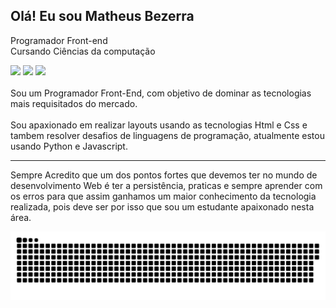 ## Olá! Eu sou Matheus Bezerra 
Programador Front-end <br>
Cursando Ciências da computação
<div> 
   <a href="https://www.linkedin.com/in/matheus-bezerra04/" target="_blank"><img src="https://img.shields.io/badge/-LinkedIn-%230077B5?style=for-the-badge&logo=linkedin&logoColor=white" target="_blank"></a> 
  <a href = "mailto: matheusbwzerra002@gmail.com"><img src="https://img.shields.io/badge/-Gmail-%23333?style=for-the-badge&logo=gmail&logoColor=white" target="_blank"></a>
  <a href="https://instagram.com/matheus.bezerra3" target="_blank"><img src="https://img.shields.io/badge/-Instagram-%23E4405F?style=for-the-badge&logo=instagram&logoColor=white" target="_blank"></a>
  <br> <br>
  Sou um Programador Front-End, com objetivo de dominar as tecnologias mais requisitados do mercado.<br> <br>
  Sou apaxionado em realizar layouts usando as tecnologias Html e Css e tambem resolver desafios de linguagens de programação, atualmente estou usando Python e Javascript. <br> <hr>
  Sempre Acredito que um dos pontos fortes que devemos ter no mundo de desenvolvimento Web é ter a persistência, praticas e sempre aprender com os erros para que assim ganhamos um maior conhecimento da tecnologia realizada, pois deve ser por isso que sou um estudante apaixonado nesta área.
  
 
 

  ![Snake animation](https://github.com/Matheus-Bezerra/Matheus-Bezerra/blob/output/github-contribution-grid-snake.svg)
 
</div>
